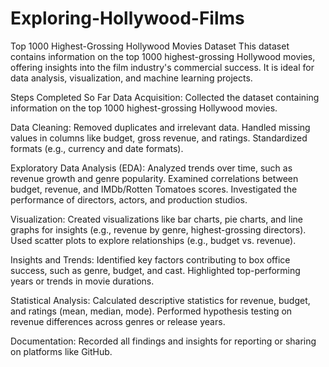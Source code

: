 # Exploring-Hollywood-Films
Top 1000 Highest-Grossing Hollywood Movies Dataset This dataset contains information on the top 1000 highest-grossing Hollywood movies, offering insights into the film industry's commercial success. It is ideal for data analysis, visualization, and machine learning projects.

Steps Completed So Far
Data Acquisition: Collected the dataset containing information on the top 1000 highest-grossing Hollywood movies.

Data Cleaning:
Removed duplicates and irrelevant data.
Handled missing values in columns like budget, gross revenue, and ratings.
Standardized formats (e.g., currency and date formats).

Exploratory Data Analysis (EDA):
Analyzed trends over time, such as revenue growth and genre popularity.
Examined correlations between budget, revenue, and IMDb/Rotten Tomatoes scores.
Investigated the performance of directors, actors, and production studios.

Visualization:
Created visualizations like bar charts, pie charts, and line graphs for insights (e.g., revenue by genre, highest-grossing directors).
Used scatter plots to explore relationships (e.g., budget vs. revenue).

Insights and Trends:
Identified key factors contributing to box office success, such as genre, budget, and cast.
Highlighted top-performing years or trends in movie durations.

Statistical Analysis:
Calculated descriptive statistics for revenue, budget, and ratings (mean, median, mode).
Performed hypothesis testing on revenue differences across genres or release years.

Documentation:
Recorded all findings and insights for reporting or sharing on platforms like GitHub.
